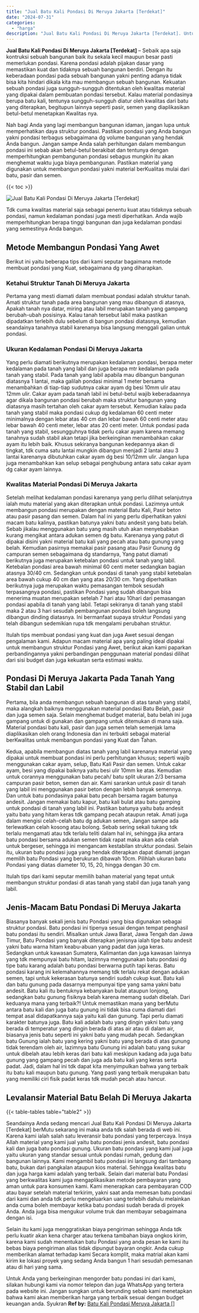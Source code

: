 ```yaml
---
title: "Jual Batu Kali Pondasi Di Meruya Jakarta [Terdekat]"
date: "2024-07-31"
categories: 
  - "harga"
description: "Jual Batu Kali Pondasi Di Meruya Jakarta [Terdekat]. Untuk Anda yang berkeinginan mengorder batu pondasi ini dari kami, silakan hubungi kami via nomor telepo..."
---
```


**Jual Batu Kali Pondasi Di Meruya Jakarta \[Terdekat\]** – Sebaik apa saja kontruksi sebuah bangunan baik itu sekala kecil maupun besar pasti memerlukan pondasi. Karena pondasi adalah pijakan dasar yang memastikan kuat dan tidaknya sebuah bangunan berdiri. Dengan itu keberadaan pondasi pada sebuah bangunan yakni penting adanya tidak bisa kita hindari dikala kita mau membangun sebuah bangunan. Kekuatan sebuah pondasi juga sungguh-sungguh ditentukan oleh kwalitas material yang dipakai dalam pembuatan pondasi tersebut. Kalau material pondasinya berupa batu kali, tentunya sungguh-sungguh diatur oleh kwalitas dari batu yang diterapkan, begitupun lainnya seperti pasir, semen yang diaplikasikan betul-betul menetapkan Kwalitas nya.

Nah bagi Anda yang lagi membangun bangunan idaman, jangan lupa untuk memperhatikan daya struktur pondasi. Pastikan pondasi yang Anda bangun yakni pondasi terbagus sebagaimana dg volume bangunan yang hendak Anda bangun. Jangan sampe Anda salah perhitungan dalam membangun pondasi ini sebab akan betul-betul berakibat dan tentunya dengan memperhitungkan pembangunan pondasi sebagus mungkin itu akan menghemat waktu juga biaya pembangunan. Pastikan material yang digunakan untuk membangun pondasi yakni material berKualitas mulai dari batu, pasir dan semen.

{{< toc >}}

![Jual Batu Kali Pondasi Di Meruya Jakarta [Terdekat]](/images/jual-batu-kali-20.png)

Tdk cuma kwalitas material saja sebagai penentu kuat atau tidaknya sebuah pondasi, namun kedalaman pondasi juga mesti diperhatikan. Anda wajib memperhitungkan berapa tinggi bangunan dan juga kedalaman pondasi yang semestinya Anda bangun.

## Metode Membangun Pondasi Yang Awet

Berikut ini yaitu beberapa tips dari kami seputar bagaimana metode membuat pondasi yang Kuat, sebagaimana dg yang diharapkan.

### Ketahui Struktur Tanah Di Meruya Jakarta

Pertama yang mesti diamati dalam membuat pondasi adalah struktur tanah. Amati struktur tanah pada area bangunan yang mau dibangun di atasnya, Apakah tanah nya datar, miring atau labil merupakan tanah yang gampang berubah-ubah posisinya. Kalau tanah tersebut labil maka pastikan dipadatkan terlebih dulu sebelum di bangun pondasi diatasnya, kemudian seandainya tanahnya stabil karenanya bisa langsung menggali galian untuk pondasi.

### Ukuran Kedalaman Pondasi Di Meruya Jakarta

Yang perlu diamati berikutnya merupakan kedalaman pondasi, berapa meter kedalaman pada tanah yang labil dan juga berapa mtr kedalaman pada tanah yang stabil. Pada tanah yang labil apabila mau dibangun bangunan diatasnya 1 lantai, maka galilah pondasi minimal 1 meter bersama menambahkan di tiap-tiap sudutnya cakar ayam dg besi 10mm ulir atau 12mm ulir. Cakar ayam pada tanah labil ini betul-betul wajib keberadaannya agar dikala bangunan pondasi berubah maka struktur bangunan yang diatasnya masih tertahan oleh cakar ayam tersebut. Kemudian kalau pada tanah yang stabil maka pondasi cukup dg kedalaman 60 centi meter minimalnya dengan lebar atas 40 cm dan lebar bawah 60 centi meter atau lebar bawah 40 centi meter, lebar atas 20 centi meter. Untuk pondasi pada tanah yang stabil, sesungguhnya tidak perlu cakar ayam karena memang tanahnya sudah stabil akan tetapi jika berkeinginan menambahkan cakar ayam itu lebih baik. Khusus sekiranya bangunan kedepannya akan di tingkat, tdk cuma satu lantai mungkin dibangun menjadi 2 lantai atau 3 lantai karenanya dibutuhkan cakar ayam dg besi 10/12mm ulir. Jangan lupa juga menambahkan kan selup sebagai penghubung antara satu cakar ayam dg cakar ayam lainnya.

### Kwalitas Material Pondasi Di Meruya Jakarta

Setelah melihat kedalaman pondasi karenanya yang perlu dilihat selanjutnya ialah mutu material yang akan diterapkan untuk pondasi. Lazimnya untuk membangun pondasi merupakan dengan material Batu Kali, Pasir beton atau pasir pasang dan semen. Dalam hal ini yang perlu diperhatikan yakni macam batu kalinya, pastikan batunya yakni batu andesit yang batu belah. Sebab jikalau menggunakan batu yang masih utuh akan menyebabkan kurang mengikat antara adukan semen dg batu. Karenanya yang patut di dipakai disini yakni material batu kali yang pecah atau batu gunung yang belah. Kemudian pasirnya memakai pasir pasang atau Pasir Gunung dg campuran semen sebagaimana dg standarnya, Yang patut diamati berikutnya juga merupakan ketebalan pondasi untuk tanah yang labil. Ketebalan pondasi area bawah minimal 60 centi meter sedangkan bagian atasnya 30/40 cm. Sedangkan untuk pondasi di tanah yang stabil ketebalan area bawah cukup 40 cm dan yang atas 20/30 cm. Yang diperhatikan berikutnya juga merupakan waktu pemasangan tembok sesudah terpasangnya pondasi, pastikan Pondasi yang sudah dibangun bisa menerima muatan merupakan setelah 7 hari atau 10hari dari pemasangan pondasi apabila di tanah yang labil. Tetapi sekiranya di tanah yang stabil maka 2 atau 3 hari sesudah pembangunan pondasi boleh langsung dibangun dinding diatasnya. Ini bermanfaat supaya struktur Pondasi yang telah dibangun sedemikian rupa tdk mengalami perubahan struktur.

Itulah tips membuat pondasi yang kuat dan juga Awet sesuai dengan pengalaman kami. Adapun macam material apa yang paling ideal dipakai untuk membangun struktur Pondasi yang Awet, berikut akan kami paparkan perbandingannya yakni perbandingan penggunaan material pondasi dilihat dari sisi budget dan juga kekuatan serta estimasi waktu.

## Pondasi Di Meruya Jakarta Pada Tanah Yang Stabil dan Labil

Pertama, bila anda membangun sebuah bangunan di atas tanah yang stabil, maka alangkah baiknya menggunakan material pondasi Batu Belah, pasir dan juga semen saja. Selain menghemat budget material, batu belah ini juga gampang untuk di gunakan dan gampang untuk ditemukan di mana saja. Material pondasi batu kali, pasir dan juga semen telah semenjak lama diaplikasikan oleh orang Indonesia dan ini terbukti sebagai material berKwalitas untuk membangun pondasi yang Kuat dan Tahan.

Kedua, apabila membangun diatas tanah yang labil karenanya material yang dipakai untuk membuat pondasi ini perlu perhitungan khusus; seperti wajib menggunakan cakar ayam, selup, Batu Kali Pasir dan semen. Untuk cakar ayam, besi yang dipakai baiknya yaitu besi ulir 10mm ke atas. Kemudian untuk corannya menggunakan batu pecah/ batu split ukuran 2/3 bersama campuran pasir beton, semen dan air. Kami sarankan untuk pasir di tanah yang labil ini menggunakan pasir beton dengan lebih banyak semennya. Dan untuk batu pondasinya pakai batu pecah bersama ragam batunya andesit. Jangan memakai batu kapur, batu kali bulat atau batu gamping untuk pondasi di tanah yang labil ini. Pastikan batunya yaitu batu andesit yaitu batu yang hitam keras tdk gampang pecah ataupun retak. Amati juga dalam mengisi celah-celah batu dg adukan semen, Jangan sampe ada terlewatkan celah kosong atau bolong. Sebab sering sekali tukang tdk terlalu mengamati atau tdk terlalu teliti dalam hal ini, sehingga jika antara batu pondasi bersama adukan semen tidak rapat maka akan ada celah untuk bergeser, sehingga ini mengancam kestabilan struktur pondasi. Selain itu, ukuran batu pondasi juga yang hendak diterapkan dapat diamati jangan memilih batu Pondasi yang berukuran dibawah 10cm. Pilihlah ukuran batu Pondasi yang diatas diameter 10, 15, 20, hingga dengan 30 cm.

Itulah tips dari kami seputar memilih bahan material yang tepat untuk membangun struktur pondasi di atas tanah yang stabil dan juga tanah yang labil.

## Jenis-Macam Batu Pondasi Di Meruya Jakarta

Biasanya banyak sekali jenis batu Pondasi yang bisa digunakan sebagai struktur pondasi. Batu pondasi ini tipenya sesuai dengan tempat penghasil batu pondasi itu sendiri. Misalkan untuk Jawa Barat, Jawa Tengah dan Jawa Timur, Batu Pondasi yang banyak diterapkan jenisnya ialah tipe batu andesit yakni batu warna hitam keabu-abuan yang padat dan juga keras. Sedangkan untuk kawasan Sumatera, Kalimantan dan juga kawasan lainnya yang tdk mempunyai batu hitam, lazimnya menggunakan batu pondasi dg tipe batu karang adalah batu pondasi berwarna putih tapi keras. Batu pondasi karang ini kelemahannya memang tdk terlalu rekat dengan adukan semen, tapi untuk kekerasan batunya sendiri sudah cukup kuat. Batu kali dan batu gunung pada dasarnya mempunyai tipe yang sama yakni batu andesit. Batu kali itu bentuknya kebanyakan bulat ataupun lonjong, sedangkan batu gunung fisiknya belah karena memang sudah dibelah. Dari keduanya mana yang terbaik?! Untuk memastikan mana yang berMutu antara batu kali dan juga batu gunung ini tidak bisa cuma diamati dari tempat asal didapatkannya saja yaitu kali dan gunung. Tapi perlu diamati karakter batunya juga. Batu kali adalah batu yang dingin yakni batu yang berada di temperatur yang dingin berada di atas air atau di dalam air, biasanya jenis batu seperti ini yakni batu yang mudah pecah. Sedangkan batu Gunung ialah batu yang kering yakni batu yang berada di atas gunung tidak terendam oleh air, lazimnya batu Gunung ini adalah batu yang sukar untuk dibelah atau lebih keras dari batu kali meskipun kadang ada juga batu gunung yang gampang pecah dan juga ada batu kali yang keras serta padat. Jadi, dalam hal ini tdk dapat kita menyimpulkan bahwa yang terbaik itu batu kali maupun batu gunung. Yang pasti yang terbaik merupakan batu yang memiliki ciri fisik padat keras tdk mudah pecah atau hancur.

## Levalansir Material Batu Belah Di Meruya Jakarta

{{< table-tables table="table2" >}}

Seandainya Anda sedang mencari Jual Batu Kali Pondasi Di Meruya Jakarta \[Terdekat\] berMutu sekarang ini maka anda tdk salah berada di web ini. Karena kami ialah salah satu leveransir batu pondasi yang terpercaya. Insya Allah material yang kami jual yaitu batu pondasi jenis andesit, batu pondasi kali dan juga batu pondasi gunung. Ukuran batu pondasi yang kami jual juga yaitu ukuran yang standar sesuai untuk pondasi rumah, gedung dan bangunan lainnya. Kami mengambil batu pondasi ini langsung dari tambang batu, bukan dari pangkalan ataupun kios material. Sehingga kwalitas batu dan juga harga kami adalah yang terbaik. Selain dari material batu Pondasi yang berkwalitas kami juga mengaplikasikan metode pembayaran yang aman untuk para konsumen kami. Kami menerapkan cara pembayaran COD atau bayar setelah material terkirim, yakni saat anda memesan batu pondasi dari kami dan anda tdk perlu mengeluarkan uang terlebih dahulu melainkan anda cuma boleh membayar ketika batu pondasi sudah berada di proyek Anda. Anda juga bisa mengukur volume truk dan membayar sebagaimana dengan isi.

Selain itu kami juga menggratiskan biaya pengiriman sehingga Anda tdk perlu kuatir akan kena charger atau terkena tambahan biaya ongkos kirim, karena kami sudah menentukan batu Pondasi yang anda pesan ke kami itu bebas biaya pengiriman alias tidak dipungut bayaran ongkir. Anda cukup memberikan alamat terhadap kami Secara komplit, maka matrial akan kami kirim ke lokasi proyek yang sedang Anda bangun 1 hari sesudah pemesanan atau di hari yang sama.

Untuk Anda yang berkeinginan mengorder batu pondasi ini dari kami, silakan hubungi kami via nomor telepon dan juga WhatsApp yang tertera pada website ini. Jangan sungkan untuk berunding sebab kami menetapkan bahwa kami akan memberikan harga yang terbaik sesuai dengan budget keuangan anda. Syukran
**Ref by:** [Batu Kali Pondasi Meruya Jakarta []](https://id.wikipedia.org/wiki/Batu)
